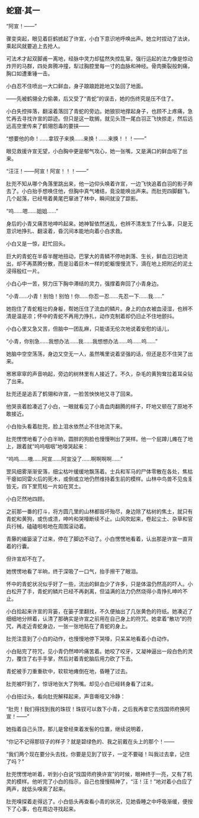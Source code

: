 ## 蛇窟·其一

“阿宣！——”

骤变突起，眼见着巨鹤掳起了许宣，小白下意识地呼唤出声。她立时捏动了法诀，乘起风就要追上去抢人。

可法术才起双脚甫一离地，经脉中灵力却猛然失控乱窜。强行运起的法力像是惊动炸开的马群，四处奔腾冲撞，犁过胸腔里每一寸的血脉和神经。骨肉撕裂般刺痛，胸口如遭重锤一击。

小白忍不住喷出一大口鲜血，身子踉踉跄跄地又坠回了地面。

——先被鹤翎全力偷袭，后又受了“青蛇”的误击，她的伤终究是压不住了。

小白失控摔落，翻滚着落回了青蛇的旁边。她狼狈地撑起身子，也顾不上疼痛，急忙再去寻找许宣的踪迹。但只是这一耽搁，就见头顶一尾白羽正飞快掠走，然后远远高空里传来了鹤翎怨毒的要挟——

“想要他的命！……拿钗子来换……来换！……来换！！！——”

眼见救援许宣无望，小白胸中更是郁气攻心，她一张嘴，又是满口的鲜血呕了出来。

“汪汪！——阿宣！阿宣！！！——”

肚兜不知从哪个角落里跳出来，他一边仰头唤着许宣，一边飞快追着白羽的影子奔去了。小白抬手想唤住他，但胸中真气堵结，竟没能唤出声来。而肚兜四脚翻飞，几个起落，已经甩着黄尾巴窜进了林中，瞬间就没了踪影。

“呜……嗯……姐姐……”

身后的小青又痛苦地呻吟起来。她神智依然迷乱，也辨不清发生了什么事，只是无意识地挣扎、翻滚着，昏沉间本能地向着小白求救。

小白又是一惊，赶忙回头。

巨大的青蛇在半昏半醒地扭动，巴掌大的青鳞不停地剥落、生长，鲜血汩汩地流出，却不再蒸腾分散，而是沿着巨木一样的蛇躯慢慢流下，滴在地上把附近的泥土浸得殷红一片。

小白心中一苦，努力压下胸中滞结的灵力，强撑着奔回了小青身边。

“小青……小青！别怕！别怕！你……你忍一忍……先忍一下……我……”

她抱住了青蛇粗壮的身躯，帮她压住了流血的鳞片。身上的白衣被血浸湿，也辨不清是温是凉；怀中的青蛇不再用力挣扎，动作克制着却仍旧止不住地颤抖。

小白心里又急又苦，但脑中一团乱麻，只能语无伦次地说着安慰的话儿，

“小青，你别急……我想办法……我……我想想办法……呜……呜……”

她脑中空空荡荡，身边又空无一人，虽然嘴里说着坚强的话，但还是忍不住哭了出来。

窸窸窣窣的声音响起，旁边的树林里有人接近了。不久，杂毛的黄狗耷拉着耳朵钻了出来。

肚兜还是追丢了鹤翎和许宣，一脸苦怏怏地又寻了回来。

他哭丧着脸凑近了小白，一眼就看见了小青血肉翻腾的样子，吓地又顿在了原地不敢接近。

小白抬头看着肚兜，脸上泪水依然止不住地流下来。

肚兜愣愣地看了小白半晌，圆胖的狗脸也慢慢咧出了哭样。他一个屁蹲儿瘫在了地上，跟着就“呜呜咽咽”地嚎哭起来：

“呜呜……嗷……阿宣……阿宣没了……啊啊啊啊……”

罡风细雾渐渐安落，细尘枯叶缓缓地飘荡着。士兵和军马的尸体零散在各处，焦枯干瘪如同雷火后的死木，或倒或立地仍然维持着生前的模样。山林中鸟兽不见虫豸皆无，四下里荒枯一片如在冥土。

小白茫然地四顾。

之前那一番的打斗，将方圆几里的山林都毁坏殆尽，身边除了枯树的焦土，就只有青蛇和黄狗，或伤或溃，呻吟和哭嚎断续不止。山风吹起来，卷起尘土、杂草和官兵行械，磕磕啦啦地在周围滚动着。

青藤的编篓滚了过来，停在了脚边不动了。小白愣愣地看着，认出那是许宣一直背着的行囊。

但许宣却不在了。

她愣愣地看了半晌，终于深吸了一口气，抬手擦干了眼泪。

怀中的青蛇状况似乎好了一些，流出的鲜血少了许多，只是体温仍然高的吓人。小白松开了手，青蛇的鳞片已经不再剥离，但溢满的法力仍然烧得小青挣扎呻吟不止。

小白拾起来许宣的背篓，在篓子里翻找，不久便抽出了几张黄色的符纸。她凑近了细细地分辨着，认清了那确实是许宣之前用在自己身上的符咒。她拿着“散功”的符咒，再走近青蛇身边，一张一张地贴在了青蛇的身上。

肚兜注意到了小白的动作，也慢慢地停下哭嚎，只呆呆地看着小白动作。

小白贴完了符咒，见小青仍然呻吟痛苦着。她咬了咬牙，又凝神逼出一段白色的灵力，覆住了右手手掌，然后对着青蛇脑后用力砍了下去。

青蛇被手刀重重砍中，软软地瘫倒在地，昏睡了过去。

肚兜被吓到了，惊讶地张大了狗嘴。却见小白已经转身看了过来。

小白扭过头，看向肚兜解释起来，声音嘶哑又冷静：

“肚兜！我们得找到我的珠钗！珠钗可以救下小青，之后我再拿它去找国师府换阿宣！——”

她指着自己头顶，那儿是曾经束着发髻的位置，继续说明着，

“你记不记得那钗子的样子？就是碧绿色的、我之前戴在头上的那个！——

“我们两个现在要分头去找，你要是见到了钗子，一定不要碰！叫我过去拿，记住了吗？”

肚兜愣愣地听着，听到小白说“找国师府换许宣”的时候，眼神终于一亮，又有了机灵的模样。他听完了小白的指示，自己也慢慢精神了，“汪！汪！”地对着小白应了两声，就低头嗅索了起来。

肚兜嗅探着走得远了。小白低头再查看小青的状况，见她昏睡之中呼吸渐缓，便按下了心事，也在周边寻找起来。
